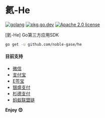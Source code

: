 # 氦-He

[![golang](https://img.shields.io/badge/Language-Go-green.svg?style=flat)](https://golang.org)
[![pkg.go.dev](https://img.shields.io/badge/dev-reference-007d9c?logo=go&logoColor=white&style=flat)](https://pkg.go.dev/github.com/noble-gase/he)
[![Apache 2.0 license](http://img.shields.io/badge/license-Apache%202.0-brightgreen.svg)](http://opensource.org/licenses/apache2.0)

[氦-He] Go第三方应用SDK

```sh
go get -u github.com/noble-gase/he
```

#### 目前支持

- [微信](https://github.com/noble-gase/he/src/main/wechat/)
- [支付宝](https://github.com/noble-gase/he/src/main/alipay)
- [E签宝](https://github.com/noble-gase/he/src/main/esign)
- [银盛支付](https://github.com/noble-gase/he/src/main/ysepay)
- [杉德支付](https://github.com/noble-gase/he/src/main/sandpay)
- [蚂蚁联盟链](https://github.com/noble-gase/he/src/main/antchain)

**Enjoy 😊**
